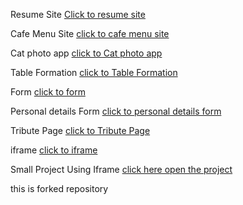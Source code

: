 Resume Site
[Click to resume site](https://sanni-singh.github.io/geekster/claass-work%20-01/?authuser=0)

Cafe Menu Site
[click to cafe menu site](https://sanni-singh.github.io/geekster/Home-work%20-01/?authuser=0)

Cat photo app
[click to Cat photo app](https://sanni-singh.github.io/geekster/Day-02-ClassWork/)

Table Formation
[click to Table Formation](https://sanni-singh.github.io/geekster/Day-02-HomeWork/)

Form 
[click to form](https://sanni-singh.github.io/geekster/Day-03-ClassWork/)

Personal details Form
[click to personal details form](https://sanni-singh.github.io/geekster/Day-03-HomeWork/)

Tribute Page
[click to Tribute Page](https://sanni-singh.github.io/geekster/Day-04-ClassWork/)

iframe
[click to iframe](https://sanni-singh.github.io/geekster/Day-04-HomeWork/)

Small Project Using Iframe
[click here open the project](https://sanni-singh.github.io/geekster/Weekly-Test-2-HTML/)

this is forked repository